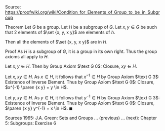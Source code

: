 # 

Source: https://proofwiki.org/wiki/Condition_for_Elements_of_Group_to_be_in_Subgroup

Theorem
Let $G$ be a group.
Let $H$ be a subgroup of $G$.
Let $x, y \in G$ be such that $2$ elements of $\set {x, y, x y}$ are elements of $h$.

Then all the elements of $\set {x, y, x y}$ are in $H$.


Proof
As $H$ is a subgroup of $G$, it is a group in its own right.
Thus the group axioms all apply to $H$.

Let $x, y \in H$.
Then by Group Axiom $\text G 0$: Closure, $x y \in H$.

Let $x, x y \in H$.
As $x \in H$, it follows that $x^{-1} \in H$ by Group Axiom $\text G 3$: Existence of Inverse Element.
Thus by Group Axiom $\text G 0$: Closure, $x^{-1} \paren {x y} = y \in H$.

Let $y, x y \in H$.
As $y \in H$, it follows that $y^{-1} \in H$ by Group Axiom $\text G 3$: Existence of Inverse Element.
Thus by Group Axiom $\text G 0$: Closure, $\paren {x y} y^{-1} = x \in H$.
$\blacksquare$


Sources
1965: J.A. Green: Sets and Groups ... (previous) ... (next): Chapter $5$: Subgroups: Exercise $6$




